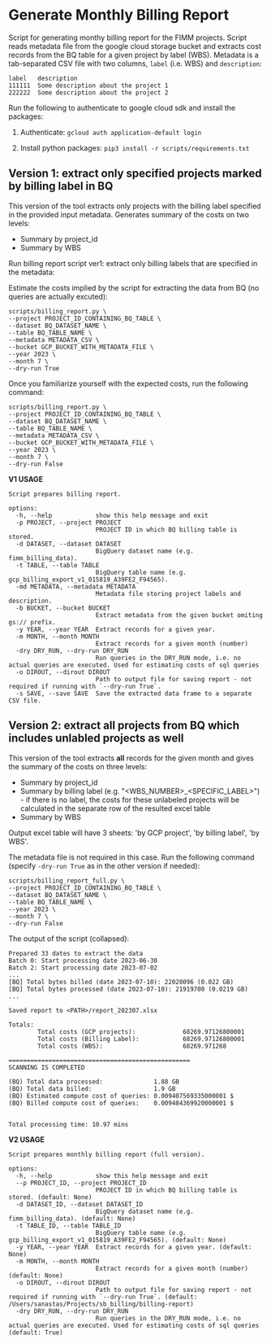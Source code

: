# Generate Monthly Billing Report

Script for generating monthy billing report for the FIMM projects. Script reads metadata file from the google cloud storage bucket and extracts cost records from the BQ table for a given project by label (WBS). Metadata is a tab-separated CSV file with two columns, `label` (i.e. WBS) and `description`:
```
label	description
111111	Some description about the project 1
222222	Some description about the project 2
```

Run the following to authenticate to google cloud sdk and install the packages:

1. Authenticate: `gcloud auth application-default login`

2. Install python packages: `pip3 install -r scripts/requirements.txt`

## Version 1: extract only specified projects marked by billing label in BQ

This version of the tool extracts only projects with the billing label specified in the provided input metadata. Generates summary of the costs on two levels: 
- Summary by project_id
- Summary by WBS


Run billing report script ver1: extract only billing labels that are specified in the metadata:

Estimate the costs implied by the script for extracting the data from BQ (no queries are actually excuted):
```
scripts/billing_report.py \
--project PROJECT_ID_CONTAINING_BQ_TABLE \
--dataset BQ_DATASET_NAME \
--table BQ_TABLE_NAME \
--metadata METADATA_CSV \
--bucket GCP_BUCKET_WITH_METADATA_FILE \
--year 2023 \
--month 7 \
--dry-run True 
```

Once you familiarize yourself with the expected costs, run the following command:
```
scripts/billing_report.py \
--project PROJECT_ID_CONTAINING_BQ_TABLE \
--dataset BQ_DATASET_NAME \
--table BQ_TABLE_NAME \
--metadata METADATA_CSV \
--bucket GCP_BUCKET_WITH_METADATA_FILE \
--year 2023 \
--month 7 \
--dry-run False

```

**V1 USAGE**

```
Script prepares billing report.

options:
  -h, --help            show this help message and exit
  -p PROJECT, --project PROJECT
                        PROJECT ID in which BQ billing table is stored.
  -d DATASET, --dataset DATASET
                        BigQuery dataset name (e.g. fimm_billing_data).
  -t TABLE, --table TABLE
                        BigQuery table name (e.g. gcp_billing_export_v1_015819_A39FE2_F94565).
  -md METADATA, --metadata METADATA
                        Metadata file storing project labels and description.
  -b BUCKET, --bucket BUCKET
                        Extract metadata from the given bucket omiting gs:// prefix.
  -y YEAR, --year YEAR  Extract records for a given year.
  -m MONTH, --month MONTH
                        Extract records for a given month (number)
  -dry DRY_RUN, --dry-run DRY_RUN
                        Run queries in the DRY_RUN mode, i.e. no actual queries are executed. Used for estimating costs of sql queries
  -o DIROUT, --dirout DIROUT
                        Path to output file for saving report - not required if running with `--dry-run True`.
  -s SAVE, --save SAVE  Save the extracted data frame to a separate CSV file.

```

## Version 2: extract all projects from BQ which includes unlabled projects as well

This version of the tool extracts **all** records for the given month and gives the summary of the costs on three levels: 
- Summary by project_id
- Summary by billing label (e.g. "<WBS_NUMBER>_<SPECIFIC_LABEL>") - if there is no label, the costs for these unlabeled projects will be calculated in the separate row of the resulted excel table
- Summary by WBS

Output excel table will have 3 sheets: 'by GCP project', 'by billing label', 'by WBS'. 

The metadata file is not required in this case. Run the following command (specify `-dry-run True` as in the other version if needed):

```
scripts/billing_report_full.py \
--project PROJECT_ID_CONTAINING_BQ_TABLE \
--dataset BQ_DATASET_NAME \
--table BQ_TABLE_NAME \
--year 2023 \
--month 7 \
--dry-run False
```

The output of the script (collapsed):
```
Prepared 33 dates to extract the data
Batch 0: Start processing date 2023-06-30
Batch 2: Start processing date 2023-07-02
...
[BQ] Total bytes billed (date 2023-07-10): 22020096 (0.022 GB)
[BQ] Total bytes processed (date 2023-07-10): 21919700 (0.0219 GB)
...

Saved report to <PATH>/report_202307.xlsx

Totals:
        Total costs (GCP projects):             68269.97126800001
        Total costs (Billing Label):            68269.97126800001
        Total costs (WBS):                      68269.971268

==================================================
SCANNING IS COMPLETED

(BQ) Total data processed:              1.88 GB
(BQ) Total data billed:                 1.9 GB
(BQ) Estimated compute cost of queries: 0.009407569335000001 $
(BQ) Billed compute cost of queries:    0.009484369920000001 $


Total processing time: 10.97 mins
```

**V2 USAGE**

```
Script prepares monthly billing report (full version).

options:
  -h, --help            show this help message and exit
  --p PROJECT_ID, --project PROJECT_ID
                        PROJECT ID in which BQ billing table is stored. (default: None)
  -d DATASET_ID, --dataset DATASET_ID
                        BigQuery dataset name (e.g. fimm_billing_data). (default: None)
  -t TABLE_ID, --table TABLE_ID
                        BigQuery table name (e.g. gcp_billing_export_v1_015819_A39FE2_F94565). (default: None)
  -y YEAR, --year YEAR  Extract records for a given year. (default: None)
  -m MONTH, --month MONTH
                        Extract records for a given month (number) (default: None)
  -o DIROUT, --dirout DIROUT
                        Path to output file for saving report - not required if running with `--dry-run True`. (default: /Users/sanastas/Projects/sb_billing/billing-report)
  -dry DRY_RUN, --dry-run DRY_RUN
                        Run queries in the DRY_RUN mode, i.e. no actual queries are executed. Used for estimating costs of sql queries (default: True)

```
